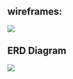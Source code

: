 <h2>wireframes:</h2>
<img src="https://i.imgur.com/YOgae9Z.png">
<h2>ERD Diagram</h2>
<img src="https://i.imgur.com/uRYqKJm.png">